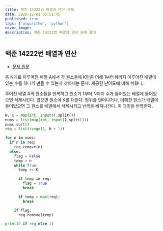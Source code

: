 ```yaml
---
title: 백준 14222번 배열과 연산 문제
date: 2020-12-01 05:51:45
published: true
tags: ['algorithm', 'python']
cover_image:
description: 백준 14222번 배열과 연산 문제 풀이
---
```


## 백준 14222번 배열과 연산

- [문제 원문](https://www.acmicpc.net/problem/14222)

총 N개로 이루어진 배열 A에서 각 원소들에 K만큼 더해 1부터 N까지 이루어진 배열에 있는 수를 하나씩 만들 수 있는지 찾아내는 문제. 제공된 난이도에 비해 쉬웠다.

주어진 배열 A의 원소들을 반복하고 원소가 1부터 N까지 수가 들어있는 배열에 들어있으면 삭제시킨다. 없으면 원소에 K를 더한다. 범위를 벗어나거나, 더해진 원소가 배열에 들어있으면 그 원소를 배열에서 삭제시키고 반복을 빠져나간다. 이 과정을 반복한다.

```python
N, K = map(int, input().split())
nums = list(map(int, input().split()))
nums.sort()
req = list(range(1, N + 1))

for n in nums:
  if n in req:
    req.remove(n)
  else:
    flag = False
    temp = n
    while True:
      temp += K

      if temp in req:
        flag = True
        break

      if temp > max(req):
        break

    if flag:
      req.remove(temp)

print(0 if req else 1)
```
